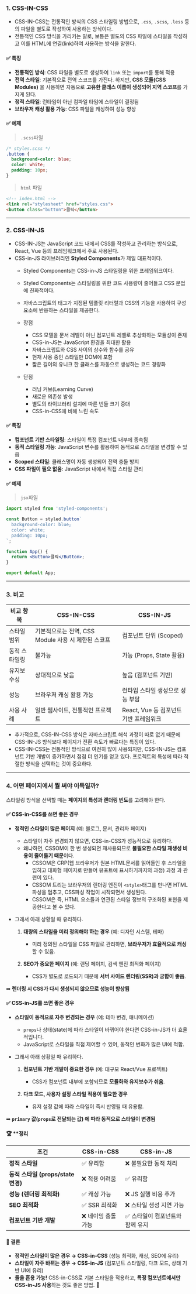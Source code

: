 
### 1. CSS-IN-CSS

- CSS-IN-CSS는 전통적인 방식의 CSS 스타일링 방법으로, `.css`, `.scss`, `.less` 등의 파일을 별도로 작성하여 사용하는 방식이다.
- 전통적인 CSS 방식을 가리키는 말로, 보통은 별도의 CSS 파일에 스타일을 작성하고 이를 HTML에 연결(link)하여 사용하는 방식을 말한다.

#### ✅ 특징

- **전통적인 방식**: CSS 파일을 별도로 생성하여 `link` 또는 `import`를 통해 적용
- **전역 스타일**: 기본적으로 전역 스코프를 가진다. 하지만, **CSS 모듈(CSS Modules)** 을 사용하면 자동으로 **고유한 클래스 이름이 생성되어 지역 스코프**를 가지게 된다.
- **정적 스타일**: 런타임이 아닌 컴파일 타임에 스타일이 결정됨
- **브라우저 캐싱 활용 가능**: CSS 파일을 캐싱하여 성능 향상

#### ✅ 예제

> `.scss`파일
```scss
/* styles.scss */
.button {
  background-color: blue;
  color: white;
  padding: 10px;
}
```

> `html` 파일
```html
<!-- index.html -->
<link rel="stylesheet" href="styles.css">
<button class="button">클릭</button>
```

---
### 2. CSS-IN-JS

- CSS-IN-JS는 JavaScript 코드 내에서 CSS를 작성하고 관리하는 방식으로, React, Vue 등의 프레임워크에서 주로 사용된다.
- CSS-in-JS 라이브러리인 **Styled Components**가 제일 대표적이다.
	- Styled Components는 CSS-in-JS 스타일링을 위한 프레임워크이다. 
	- Styled Components는 스타일링을 위한 코드 사용량이 줄어들고 CSS 문법에 친화적이다.
	- 자바스크립트의 태그가 지정된 템플릿 리터럴과 CSS의 기능을 사용하여 구성 요소에 반응하는 스타일을 제공한다.
	- 장점
		- CSS 모델을 문서 레벨이 아닌 컴포넌트 레벨로 추상화하는 모듈성이 존재
		- CSS-in-JS는 JavaScript 환경을 최대한 활용 
		- 자바스크립트와 CSS 사이의 상수와 함수를 공유 
		- 현재 사용 중인 스타일만 DOM에 포함
		- 짧은 길이의 유니크 한 클래스를 자동으로 생성하는 코드 경량화 

	- 단점
		- 러닝 커브(Learning Curve)
		- 새로운 의존성 발생
		- 별도의 라이브러리 설치에 따른 번들 크기 증대 
		- CSS-in-CSS에 비해 느린 속도

#### ✅ 특징

- **컴포넌트 기반 스타일링**: 스타일이 특정 컴포넌트 내부에 종속됨
- **동적 스타일링 가능**: JavaScript 변수를 활용하여 동적으로 스타일을 변경할 수 있음
- **Scoped 스타일**: 클래스명이 자동 생성되어 전역 충돌 방지
- **CSS 파일이 필요 없음**: JavaScript 내에서 직접 스타일 관리

#### ✅ 예제

> `jsx`파일
```jsx
import styled from 'styled-components';

const Button = styled.button`
  background-color: blue;
  color: white;
  padding: 10px;
`;

function App() {
  return <Button>클릭</Button>;
}

export default App;

```

---
### 3. 비교

| 비교 항목   | CSS-IN-CSS                         | CSS-IN-JS                  |
| ------- | ---------------------------------- | -------------------------- |
| 스타일 범위  | 기본적으로는 전역, CSS Module 사용 시 제한된 스코프 | 컴포넌트 단위 (Scoped)           |
| 동적 스타일링 | 불가능                                | 가능 (Props, State 활용)       |
| 유지보수성   | 상대적으로 낮음                           | 높음 (컴포넌트 기반)               |
| 성능      | 브라우저 캐싱 활용 가능                      | 런타임 스타일 생성으로 성능 부담         |
| 사용 사례   | 일반 웹사이트, 전통적인 프로젝트                 | React, Vue 등 컴포넌트 기반 프레임워크 |

- 추가적으로, CSS-IN-CSS 방식은 자바스크립트 해석 과정이 따로 없기 때문에 CSS-IN-JS 방식보다 페이지가 전환 속도가 빠르다는 특징이 있다.
- CSS-IN-CSS는 전통적인 방식으로 여전히 많이 사용되지만, CSS-IN-JS는 컴포넌트 기반 개발이 증가하면서 점점 더 인기를 얻고 있다. 프로젝트의 특성에 따라 적절한 방식을 선택하는 것이 중요하다.

---
### 4. 어떤 페이지에서 뭘 써야 이득일까?

스타일링 방식을 선택할 때는 **페이지의 특성과 렌더링 빈도**를 고려해야 한다.

#### ✅ CSS-in-CSS를 쓰면 좋은 경우

- **정적인 스타일이 많은 페이지** (예: 블로그, 문서, 관리자 페이지)
    - 스타일이 자주 변경되지 않으면, CSS-in-CSS가 성능적으로 유리하다.
    - 왜냐하면, CSSOM이 한 번 생성되면 재사용되므로 **불필요한 스타일 재생성 비용이 줄어들기 때문**이다.
	    - CSSOM은 CRP(웹 브라우저가 원본 HTML문서를 읽어들인 후 스타일을 입히고 대화형 페이지로 만들어 뷰포트에 표시하기까지의 과정) 과정 과 관련이 있다.
	    - CSSOM 트리는 브라우저의 렌더링 엔진이 `<style>`태그를 만나면 HTML 파싱을 멈추고, CSS파싱 작업이 시작되면서 생성된다.
	    - CSSOM은 즉, HTML 요소들과 연관된 스타일 정보의 구조화된 표현을 제공한다고 볼 수 있다.

- 그래서 아래 상황일 때 유리하다.
	1. **대량의 스타일을 미리 정의해야 하는 경우** (예: 디자인 시스템, 테마)
	    - 미리 정의된 스타일을 CSS 파일로 관리하면, **브라우저가 효율적으로 캐싱**할 수 있음.
	    
	2. **SEO가 중요한 페이지** (예: 랜딩 페이지, 검색 엔진 최적화 페이지)
	    - CSS가 별도로 로드되기 때문에 **서버 사이드 렌더링(SSR)과 궁합이 좋음**.

➡ **렌더링 시 CSS가 다시 생성되지 않으므로 성능이 향상됨**


#### ✅ CSS-in-JS를 쓰면 좋은 경우

- **스타일이 동적으로 자주 변경되는 경우** (예: 테마 변경, 애니메이션)
    - `props`나 상태(state)에 따라 스타일이 바뀌어야 한다면 CSS-in-JS가 더 효율적입니다.
    - JavaScript로 스타일을 직접 제어할 수 있어, 동적인 변화가 많은 UI에 적합.

- 그래서 아래 상황일 때 유리하다.
	1. **컴포넌트 기반 개발이 중요한 경우** (예: 대규모 React/Vue 프로젝트)
	    - CSS가 컴포넌트 내부에 포함되므로 **모듈화와 유지보수가 쉬움**.
	    
	2. **다크 모드, 사용자 설정 스타일 적용이 필요한 경우**
	    - 유저 설정 값에 따라 스타일이 즉시 반영될 때 유용함.

➡ **`primary` 값(`props`로 전달되는 값) 에 따라 동적으로 스타일이 변경됨**

#### 🏆 **정리

|조건|CSS-in-CSS|CSS-in-JS|
|---|---|---|
|**정적 스타일**|✅ 유리함|❌ 불필요한 동적 처리|
|**동적 스타일 (props/state 변경)**|❌ 적용 어려움|✅ 유리함|
|**성능 (렌더링 최적화)**|✅ 캐싱 가능|❌ JS 실행 비용 추가|
|**SEO 최적화**|✅ SSR 최적화|❌ 스타일 생성 지연 가능|
|**컴포넌트 기반 개발**|❌ 네이밍 충돌 가능|✅ 스타일이 컴포넌트와 함께 유지|

#### 📌 **결론**
- **정적인 스타일이 많은 경우 → CSS-in-CSS** (성능 최적화, 캐싱, SEO에 유리)
- **스타일이 자주 바뀌는 경우 → CSS-in-JS** (컴포넌트 스타일링, 다크 모드, 상태 기반 UI에 유리)
- **둘을 혼용 가능!** CSS-in-CSS로 기본 스타일을 적용하고, **특정 컴포넌트에서만 CSS-in-JS 사용**하는 것도 좋은 방법. 🚀